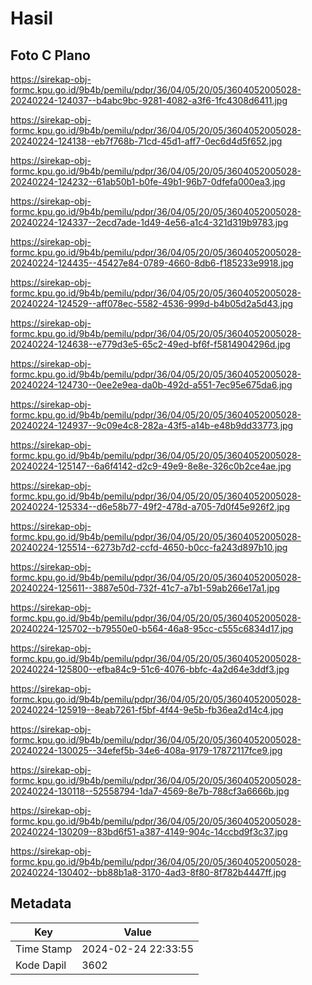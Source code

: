 # Hasil

## Foto C Plano

https://sirekap-obj-formc.kpu.go.id/9b4b/pemilu/pdpr/36/04/05/20/05/3604052005028-20240224-124037--b4abc9bc-9281-4082-a3f6-1fc4308d6411.jpg

https://sirekap-obj-formc.kpu.go.id/9b4b/pemilu/pdpr/36/04/05/20/05/3604052005028-20240224-124138--eb7f768b-71cd-45d1-aff7-0ec6d4d5f652.jpg

https://sirekap-obj-formc.kpu.go.id/9b4b/pemilu/pdpr/36/04/05/20/05/3604052005028-20240224-124232--61ab50b1-b0fe-49b1-96b7-0dfefa000ea3.jpg

https://sirekap-obj-formc.kpu.go.id/9b4b/pemilu/pdpr/36/04/05/20/05/3604052005028-20240224-124337--2ecd7ade-1d49-4e56-a1c4-321d319b9783.jpg

https://sirekap-obj-formc.kpu.go.id/9b4b/pemilu/pdpr/36/04/05/20/05/3604052005028-20240224-124435--45427e84-0789-4660-8db6-f185233e9918.jpg

https://sirekap-obj-formc.kpu.go.id/9b4b/pemilu/pdpr/36/04/05/20/05/3604052005028-20240224-124529--aff078ec-5582-4536-999d-b4b05d2a5d43.jpg

https://sirekap-obj-formc.kpu.go.id/9b4b/pemilu/pdpr/36/04/05/20/05/3604052005028-20240224-124638--e779d3e5-65c2-49ed-bf6f-f5814904296d.jpg

https://sirekap-obj-formc.kpu.go.id/9b4b/pemilu/pdpr/36/04/05/20/05/3604052005028-20240224-124730--0ee2e9ea-da0b-492d-a551-7ec95e675da6.jpg

https://sirekap-obj-formc.kpu.go.id/9b4b/pemilu/pdpr/36/04/05/20/05/3604052005028-20240224-124937--9c09e4c8-282a-43f5-a14b-e48b9dd33773.jpg

https://sirekap-obj-formc.kpu.go.id/9b4b/pemilu/pdpr/36/04/05/20/05/3604052005028-20240224-125147--6a6f4142-d2c9-49e9-8e8e-326c0b2ce4ae.jpg

https://sirekap-obj-formc.kpu.go.id/9b4b/pemilu/pdpr/36/04/05/20/05/3604052005028-20240224-125334--d6e58b77-49f2-478d-a705-7d0f45e926f2.jpg

https://sirekap-obj-formc.kpu.go.id/9b4b/pemilu/pdpr/36/04/05/20/05/3604052005028-20240224-125514--6273b7d2-ccfd-4650-b0cc-fa243d897b10.jpg

https://sirekap-obj-formc.kpu.go.id/9b4b/pemilu/pdpr/36/04/05/20/05/3604052005028-20240224-125611--3887e50d-732f-41c7-a7b1-59ab266e17a1.jpg

https://sirekap-obj-formc.kpu.go.id/9b4b/pemilu/pdpr/36/04/05/20/05/3604052005028-20240224-125702--b79550e0-b564-46a8-95cc-c555c6834d17.jpg

https://sirekap-obj-formc.kpu.go.id/9b4b/pemilu/pdpr/36/04/05/20/05/3604052005028-20240224-125800--efba84c9-51c6-4076-bbfc-4a2d64e3ddf3.jpg

https://sirekap-obj-formc.kpu.go.id/9b4b/pemilu/pdpr/36/04/05/20/05/3604052005028-20240224-125919--8eab7261-f5bf-4f44-9e5b-fb36ea2d14c4.jpg

https://sirekap-obj-formc.kpu.go.id/9b4b/pemilu/pdpr/36/04/05/20/05/3604052005028-20240224-130025--34efef5b-34e6-408a-9179-17872117fce9.jpg

https://sirekap-obj-formc.kpu.go.id/9b4b/pemilu/pdpr/36/04/05/20/05/3604052005028-20240224-130118--52558794-1da7-4569-8e7b-788cf3a6666b.jpg

https://sirekap-obj-formc.kpu.go.id/9b4b/pemilu/pdpr/36/04/05/20/05/3604052005028-20240224-130209--83bd6f51-a387-4149-904c-14ccbd9f3c37.jpg

https://sirekap-obj-formc.kpu.go.id/9b4b/pemilu/pdpr/36/04/05/20/05/3604052005028-20240224-130402--bb88b1a8-3170-4ad3-8f80-8f782b4447ff.jpg


## Metadata

| Key        | Value               |
| ---------- | ------------------- |
| Time Stamp | 2024-02-24 22:33:55 |
| Kode Dapil | 3602                |



